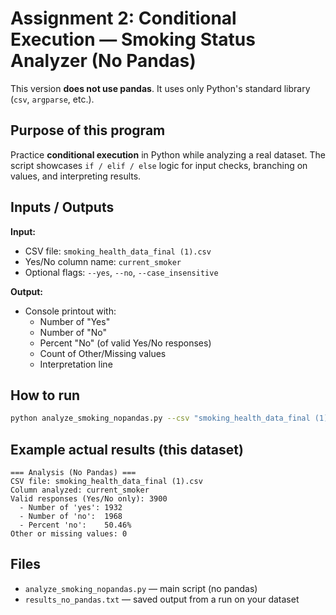 # Assignment 2: Conditional Execution — Smoking Status Analyzer (No Pandas)

This version **does not use pandas**. It uses only Python's standard library (`csv`, `argparse`, etc.).

## Purpose of this program
Practice **conditional execution** in Python while analyzing a real dataset. The script showcases `if / elif / else` logic for input checks, branching on values, and interpreting results.

## Inputs / Outputs
**Input:**
- CSV file: `smoking_health_data_final (1).csv`
- Yes/No column name: `current_smoker`
- Optional flags: `--yes`, `--no`, `--case_insensitive`

**Output:**
- Console printout with:
  - Number of "Yes"
  - Number of "No"
  - Percent "No" (of valid Yes/No responses)
  - Count of Other/Missing values
  - Interpretation line

## How to run
```bash
python analyze_smoking_nopandas.py --csv "smoking_health_data_final (1).csv" --col "current_smoker" --yes yes --no no --case_insensitive
```

## Example actual results (this dataset)
```
=== Analysis (No Pandas) ===
CSV file: smoking_health_data_final (1).csv
Column analyzed: current_smoker
Valid responses (Yes/No only): 3900
  - Number of 'yes': 1932
  - Number of 'no':  1968
  - Percent 'no':    50.46%
Other or missing values: 0
```

## Files
- `analyze_smoking_nopandas.py` — main script (no pandas)
- `results_no_pandas.txt` — saved output from a run on your dataset
